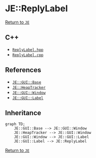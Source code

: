 # JE::ReplyLabel

[Return to `JE`](/docs/je.md)

## C++

- [`ReplyLabel.hpp`](/src/je/ReplyLabel.hpp)
- [`ReplyLabel.cpp`](/src/je/ReplyLabel.cpp)

## References

- [`JE::GUI::Base`](/docs/je/GUI/Base.md)
- [`JE::HeapTracker`](/docs/je/HeapTracker.md)
- [`JE::GUI::Window`](/docs/je/GUI/Window.md)
- [`JE::GUI::Label`](/docs/je/GUI/Label.md)

## Inheritance

```mermaid
graph TD;
    JE::GUI::Base --> JE::GUI::Window
    JE::HeapTracker --> JE::GUI::Window
    JE::GUI::Window --> JE::GUI::Label
    JE::GUI::Label --> JE::ReplyLabel
```

[Return to `JE`](/docs/je.md)